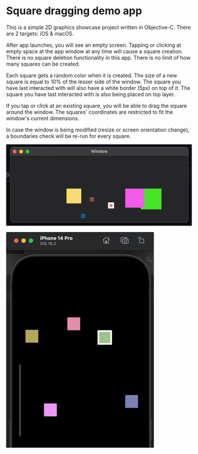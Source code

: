 # Square dragging demo app

This is a simple 2D graphics showcase project written in Objective-C. There are 2 targets: iOS & macOS.

After app launches, you will see an empty screen. Tapping or clicking at empty space at the app window at any time will cause a square creation.
There is no square deletion functionality in this app. There is no limit of how many squares can be created.

Each square gets a random color when it is created. The size of a new square is equal to 10% of the lesser side of the window. The square you have last interacted with will also have a white border (5px) on top of it. The square you have last interacted with is also being placed on top layer.

If you tap or click at an existing square, you will be able to drag the square around the window. 
The squares' coordinates are restricted to fit the window's current dimensions.

In case the window is being modified (resize or screen orientation change), a boundaries check will be re-run for every square. 

![img.png](screenshots/img.png)

![img_1.png](screenshots/img_1.png)
